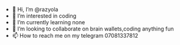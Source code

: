 - 👋 Hi, I’m @razyola
- 👀 I’m interested in coding
- 🌱 I’m currently learning none
- 💞️ I’m looking to collaborate on brain wallets,coding anything fun
- 📫 How to reach me on my telegram 07081337812

<!---
razyola/razyola is a ✨ special ✨ repository because its `README.md` (this file) appears on your GitHub profile.
You can click the Preview link to take a look at your changes.
--->

